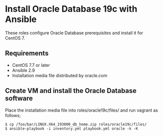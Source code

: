 # Install Oracle Database 19c with Ansible

These roles configure Oracle Database prerequisites and install it for CentOS 7.

## Requirements

- CentOS 7.7 or later
- Ansible 2.9
- Installation media file distributed by oracle.com

## Create VM and install the Oracle Database software

Place the installation media file into roles/oracle19c/files/ and run vagrant as follows;

```
$ cp /foo/bar/LINUX.X64_193000_db_home.zip roles/oracle19c/files/
$ ansible-playbook -i inventory.yml playbook.yml oracle -k -K
```
